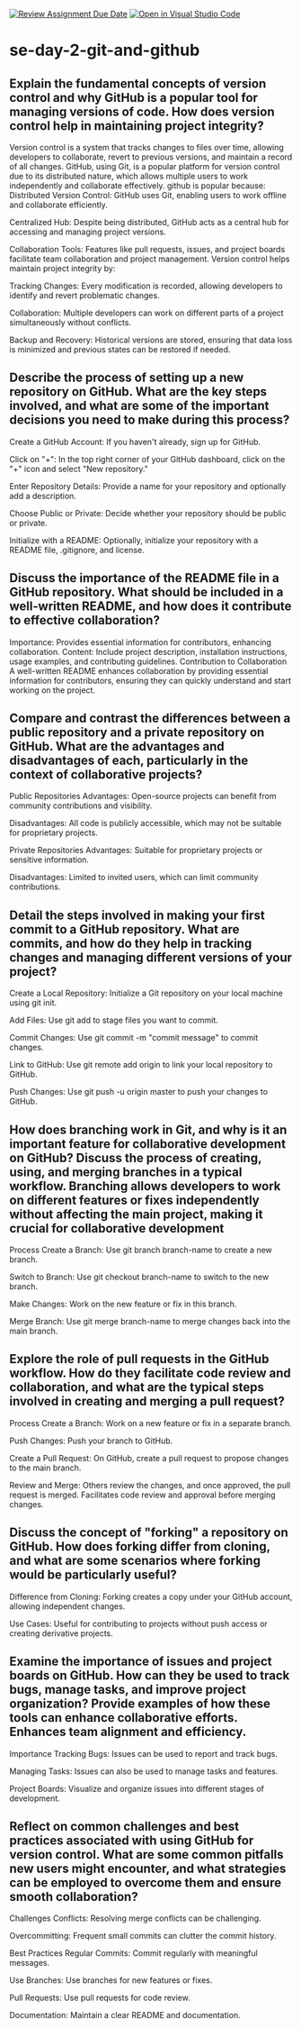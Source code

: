 [![Review Assignment Due Date](https://classroom.github.com/assets/deadline-readme-button-22041afd0340ce965d47ae6ef1cefeee28c7c493a6346c4f15d667ab976d596c.svg)](https://classroom.github.com/a/8wgCKhpZ)
[![Open in Visual Studio Code](https://classroom.github.com/assets/open-in-vscode-2e0aaae1b6195c2367325f4f02e2d04e9abb55f0b24a779b69b11b9e10269abc.svg)](https://classroom.github.com/online_ide?assignment_repo_id=18439840&assignment_repo_type=AssignmentRepo)
# se-day-2-git-and-github
## Explain the fundamental concepts of version control and why GitHub is a popular tool for managing versions of code. How does version control help in maintaining project integrity?
Version control is a system that tracks changes to files over time, allowing developers to collaborate, revert to previous versions, and maintain a record of all changes. GitHub, using Git, is a popular platform for version control due to its distributed nature, which allows multiple users to work independently and collaborate effectively.
github is popular because: Distributed Version Control: GitHub uses Git, enabling users to work offline and collaborate efficiently.

Centralized Hub: Despite being distributed, GitHub acts as a central hub for accessing and managing project versions.

Collaboration Tools: Features like pull requests, issues, and project boards facilitate team collaboration and project management.
Version control helps maintain project integrity by:

Tracking Changes: Every modification is recorded, allowing developers to identify and revert problematic changes.

Collaboration: Multiple developers can work on different parts of a project simultaneously without conflicts.

Backup and Recovery: Historical versions are stored, ensuring that data loss is minimized and previous states can be restored if needed.
## Describe the process of setting up a new repository on GitHub. What are the key steps involved, and what are some of the important decisions you need to make during this process?
Create a GitHub Account: If you haven't already, sign up for GitHub.

Click on "+": In the top right corner of your GitHub dashboard, click on the "+" icon and select "New repository."

Enter Repository Details: Provide a name for your repository and optionally add a description.

Choose Public or Private: Decide whether your repository should be public or private.

Initialize with a README: Optionally, initialize your repository with a README file, .gitignore, and license.
## Discuss the importance of the README file in a GitHub repository. What should be included in a well-written README, and how does it contribute to effective collaboration?
Importance: Provides essential information for contributors, enhancing collaboration.
Content: Include project description, installation instructions, usage examples, and contributing guidelines.
Contribution to Collaboration
A well-written README enhances collaboration by providing essential information for contributors, ensuring they can quickly understand and start working on the project.
## Compare and contrast the differences between a public repository and a private repository on GitHub. What are the advantages and disadvantages of each, particularly in the context of collaborative projects?
Public Repositories
Advantages: Open-source projects can benefit from community contributions and visibility.

Disadvantages: All code is publicly accessible, which may not be suitable for proprietary projects.

Private Repositories
Advantages: Suitable for proprietary projects or sensitive information.

Disadvantages: Limited to invited users, which can limit community contributions.
## Detail the steps involved in making your first commit to a GitHub repository. What are commits, and how do they help in tracking changes and managing different versions of your project?
Create a Local Repository: Initialize a Git repository on your local machine using git init.

Add Files: Use git add to stage files you want to commit.

Commit Changes: Use git commit -m "commit message" to commit changes.

Link to GitHub: Use git remote add origin to link your local repository to GitHub.

Push Changes: Use git push -u origin master to push your changes to GitHub.
## How does branching work in Git, and why is it an important feature for collaborative development on GitHub? Discuss the process of creating, using, and merging branches in a typical workflow. Branching allows developers to work on different features or fixes independently without affecting the main project, making it crucial for collaborative development
Process
Create a Branch: Use git branch branch-name to create a new branch.

Switch to Branch: Use git checkout branch-name to switch to the new branch.

Make Changes: Work on the new feature or fix in this branch.

Merge Branch: Use git merge branch-name to merge changes back into the main branch.

## Explore the role of pull requests in the GitHub workflow. How do they facilitate code review and collaboration, and what are the typical steps involved in creating and merging a pull request?
 Process
Create a Branch: Work on a new feature or fix in a separate branch.

Push Changes: Push your branch to GitHub.

Create a Pull Request: On GitHub, create a pull request to propose changes to the main branch.

Review and Merge: Others review the changes, and once approved, the pull request is merged.
Facilitates code review and approval before merging changes.
## Discuss the concept of "forking" a repository on GitHub. How does forking differ from cloning, and what are some scenarios where forking would be particularly useful?
Difference from Cloning: Forking creates a copy under your GitHub account, allowing independent changes.

Use Cases: Useful for contributing to projects without push access or creating derivative projects.
## Examine the importance of issues and project boards on GitHub. How can they be used to track bugs, manage tasks, and improve project organization? Provide examples of how these tools can enhance collaborative efforts. Enhances team alignment and efficiency.
 Importance
Tracking Bugs: Issues can be used to report and track bugs.

Managing Tasks: Issues can also be used to manage tasks and features.

Project Boards: Visualize and organize issues into different stages of development.
## Reflect on common challenges and best practices associated with using GitHub for version control. What are some common pitfalls new users might encounter, and what strategies can be employed to overcome them and ensure smooth collaboration?
Challenges
Conflicts: Resolving merge conflicts can be challenging.

Overcommitting: Frequent small commits can clutter the commit history.

Best Practices
Regular Commits: Commit regularly with meaningful messages.

Use Branches: Use branches for new features or fixes.

Pull Requests: Use pull requests for code review.

Documentation: Maintain a clear README and documentation.
